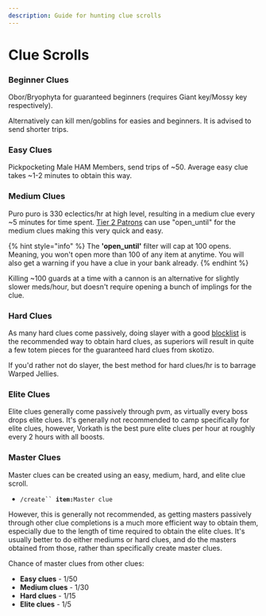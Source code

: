 ```yaml
---
description: Guide for hunting clue scrolls
---
```


# Clue Scrolls

### Beginner Clues

Obor/Bryophyta for guaranteed beginners (requires Giant key/Mossy key respectively).

Alternatively can kill men/goblins for easies and beginners. It is advised to send shorter trips.

### Easy Clues

Pickpocketing Male HAM Members, send trips of \~50. Average easy clue takes \~1-2 minutes to obtain this way.

### Medium Clues

Puro puro is 330 eclectics/hr at high level, resulting in a medium clue every \~5 minutes for time spent. [Tier 2 Patrons](https://www.patreon.com/oldschoolbot) can use "open\_until" for the medium clues making this very quick and easy.

{% hint style="info" %}
The **'open\_until'** filter will cap at 100 opens. Meaning, you won't open more than 100 of any item at anytime. You will also get a warning if you have a clue in your bank already.
{% endhint %}

Killing \~100 guards at a time with a cannon is an alternative for slightly slower meds/hour, but doesn't require opening a bunch of implings for the clue.

### Hard Clues

As many hard clues come passively, doing slayer with a good [blocklist](../../skills/slayer/) is the recommended way to obtain hard clues, as superiors will result in quite a few totem pieces for the guaranteed hard clues from skotizo.

If you'd rather not do slayer, the best method for hard clues/hr is to barrage Warped Jellies.

### Elite Clues

Elite clues generally come passively through pvm, as virtually every boss drops elite clues. It's generally not recommended to camp specifically for elite clues, however, Vorkath is the best pure elite clues per hour at roughly every 2 hours with all boosts.

### Master Clues

Master clues can be created using an easy, medium, hard, and elite clue scroll.&#x20;

* `/create`` `**`item:`**`Master clue`

However, this is generally not recommended, as getting masters passively through other clue completions is a much more efficient way to obtain them, especially due to the length of time required to obtain the elite clues. It's usually better to do either mediums or hard clues, and do the masters obtained from those, rather than specifically create master clues.

Chance of master clues from other clues:

* **Easy clues** - 1/50
* **Medium clues** - 1/30
* **Hard clues** - 1/15
* **Elite clues** - 1/5
